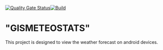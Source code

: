 [![Quality Gate Status](https://sonarcloud.io/api/project_badges/measure?project=DenKorparation_FSE_project_Android&metric=alert_status)](https://sonarcloud.io/summary/new_code?id=DenKorparation_FSE_project_Android)[![Build](https://github.com/DenKorparation/FSE_project_Android/actions/workflows/build.yml/badge.svg)](https://github.com/DenKorparation/FSE_project_Android/actions/workflows/build.yml)
# "GISMETEOSTATS"
This project is designed to view the weather forecast on android devices.
